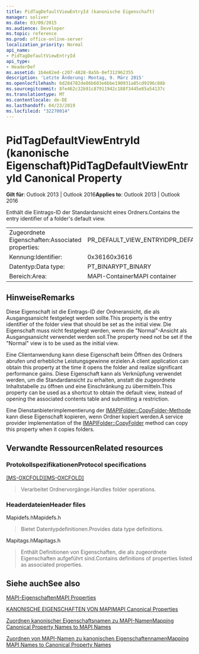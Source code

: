 ```yaml
---
title: PidTagDefaultViewEntryId (kanonische Eigenschaft)
manager: soliver
ms.date: 03/09/2015
ms.audience: Developer
ms.topic: reference
ms.prod: office-online-server
localization_priority: Normal
api_name:
- PidTagDefaultViewEntryId
api_type:
- HeaderDef
ms.assetid: 1b4e82ed-c207-4828-8a5b-0ef312962355
description: 'Letzte Änderung: Montag, 9. März 2015'
ms.openlocfilehash: 6d284782de86b603e6bbe190931a85cd9196c88b
ms.sourcegitcommit: 8fe462c32b91c87911942c188f3445e85a54137c
ms.translationtype: MT
ms.contentlocale: de-DE
ms.lasthandoff: 04/23/2019
ms.locfileid: "32270014"
---
```

# <a name="pidtagdefaultviewentryid-canonical-property"></a><span data-ttu-id="5dd1e-103">PidTagDefaultViewEntryId (kanonische Eigenschaft)</span><span class="sxs-lookup"><span data-stu-id="5dd1e-103">PidTagDefaultViewEntryId Canonical Property</span></span>

  
  
<span data-ttu-id="5dd1e-104">**Gilt für**: Outlook 2013 | Outlook 2016</span><span class="sxs-lookup"><span data-stu-id="5dd1e-104">**Applies to**: Outlook 2013 | Outlook 2016</span></span> 
  
<span data-ttu-id="5dd1e-105">Enthält die Eintrags-ID der Standardansicht eines Ordners.</span><span class="sxs-lookup"><span data-stu-id="5dd1e-105">Contains the entry identifier of a folder's default view.</span></span>
  
|||
|:-----|:-----|
|<span data-ttu-id="5dd1e-106">Zugeordnete Eigenschaften:</span><span class="sxs-lookup"><span data-stu-id="5dd1e-106">Associated properties:</span></span>  <br/> |<span data-ttu-id="5dd1e-107">PR_DEFAULT_VIEW_ENTRYID</span><span class="sxs-lookup"><span data-stu-id="5dd1e-107">PR_DEFAULT_VIEW_ENTRYID</span></span>  <br/> |
|<span data-ttu-id="5dd1e-108">Kennung:</span><span class="sxs-lookup"><span data-stu-id="5dd1e-108">Identifier:</span></span>  <br/> |<span data-ttu-id="5dd1e-109">0x3616</span><span class="sxs-lookup"><span data-stu-id="5dd1e-109">0x3616</span></span>  <br/> |
|<span data-ttu-id="5dd1e-110">Datentyp:</span><span class="sxs-lookup"><span data-stu-id="5dd1e-110">Data type:</span></span>  <br/> |<span data-ttu-id="5dd1e-111">PT_BINARY</span><span class="sxs-lookup"><span data-stu-id="5dd1e-111">PT_BINARY</span></span>  <br/> |
|<span data-ttu-id="5dd1e-112">Bereich:</span><span class="sxs-lookup"><span data-stu-id="5dd1e-112">Area:</span></span>  <br/> |<span data-ttu-id="5dd1e-113">MAPI-Container</span><span class="sxs-lookup"><span data-stu-id="5dd1e-113">MAPI container</span></span>  <br/> |
   
## <a name="remarks"></a><span data-ttu-id="5dd1e-114">Hinweise</span><span class="sxs-lookup"><span data-stu-id="5dd1e-114">Remarks</span></span>

<span data-ttu-id="5dd1e-115">Diese Eigenschaft ist die Eintrags-ID der Ordneransicht, die als Ausgangsansicht festgelegt werden sollte.</span><span class="sxs-lookup"><span data-stu-id="5dd1e-115">This property is the entry identifier of the folder view that should be set as the initial view.</span></span> <span data-ttu-id="5dd1e-116">Die Eigenschaft muss nicht festgelegt werden, wenn die "Normal"-Ansicht als Ausgangsansicht verwendet werden soll.</span><span class="sxs-lookup"><span data-stu-id="5dd1e-116">The property need not be set if the "Normal" view is to be used as the initial view.</span></span>
  
<span data-ttu-id="5dd1e-117">Eine Clientanwendung kann diese Eigenschaft beim Öffnen des Ordners abrufen und erhebliche Leistungsgewinne erzielen.</span><span class="sxs-lookup"><span data-stu-id="5dd1e-117">A client application can obtain this property at the time it opens the folder and realize significant performance gains.</span></span> <span data-ttu-id="5dd1e-118">Diese Eigenschaft kann als Verknüpfung verwendet werden, um die Standardansicht zu erhalten, anstatt die zugeordnete Inhaltstabelle zu öffnen und eine Einschränkung zu übermitteln.</span><span class="sxs-lookup"><span data-stu-id="5dd1e-118">This property can be used as a shortcut to obtain the default view, instead of opening the associated contents table and submitting a restriction.</span></span>
  
<span data-ttu-id="5dd1e-119">Eine Dienstanbieterimplementierung der [IMAPIFolder::CopyFolder-Methode](imapifolder-copyfolder.md) kann diese Eigenschaft kopieren, wenn Ordner kopiert werden.</span><span class="sxs-lookup"><span data-stu-id="5dd1e-119">A service provider implementation of the [IMAPIFolder::CopyFolder](imapifolder-copyfolder.md) method can copy this property when it copies folders.</span></span> 
  
## <a name="related-resources"></a><span data-ttu-id="5dd1e-120">Verwandte Ressourcen</span><span class="sxs-lookup"><span data-stu-id="5dd1e-120">Related resources</span></span>

### <a name="protocol-specifications"></a><span data-ttu-id="5dd1e-121">Protokollspezifikationen</span><span class="sxs-lookup"><span data-stu-id="5dd1e-121">Protocol specifications</span></span>

<span data-ttu-id="5dd1e-122">[[MS-OXCFOLD]](https://msdn.microsoft.com/library/c0f31b95-c07f-486c-98d9-535ed9705fbf%28Office.15%29.aspx)</span><span class="sxs-lookup"><span data-stu-id="5dd1e-122">[[MS-OXCFOLD]](https://msdn.microsoft.com/library/c0f31b95-c07f-486c-98d9-535ed9705fbf%28Office.15%29.aspx)</span></span>
  
> <span data-ttu-id="5dd1e-123">Verarbeitet Ordnervorgänge.</span><span class="sxs-lookup"><span data-stu-id="5dd1e-123">Handles folder operations.</span></span>
    
### <a name="header-files"></a><span data-ttu-id="5dd1e-124">Headerdateien</span><span class="sxs-lookup"><span data-stu-id="5dd1e-124">Header files</span></span>

<span data-ttu-id="5dd1e-125">Mapidefs.h</span><span class="sxs-lookup"><span data-stu-id="5dd1e-125">Mapidefs.h</span></span>
  
> <span data-ttu-id="5dd1e-126">Bietet Datentypdefinitionen.</span><span class="sxs-lookup"><span data-stu-id="5dd1e-126">Provides data type definitions.</span></span>
    
<span data-ttu-id="5dd1e-127">Mapitags.h</span><span class="sxs-lookup"><span data-stu-id="5dd1e-127">Mapitags.h</span></span>
  
> <span data-ttu-id="5dd1e-128">Enthält Definitionen von Eigenschaften, die als zugeordnete Eigenschaften aufgeführt sind.</span><span class="sxs-lookup"><span data-stu-id="5dd1e-128">Contains definitions of properties listed as associated properties.</span></span>
    
## <a name="see-also"></a><span data-ttu-id="5dd1e-129">Siehe auch</span><span class="sxs-lookup"><span data-stu-id="5dd1e-129">See also</span></span>



[<span data-ttu-id="5dd1e-130">MAPI-Eigenschaften</span><span class="sxs-lookup"><span data-stu-id="5dd1e-130">MAPI Properties</span></span>](mapi-properties.md)
  
[<span data-ttu-id="5dd1e-131">KANONISCHE EIGENSCHAFTEN VON MAPI</span><span class="sxs-lookup"><span data-stu-id="5dd1e-131">MAPI Canonical Properties</span></span>](mapi-canonical-properties.md)
  
[<span data-ttu-id="5dd1e-132">Zuordnen kanonischer Eigenschaftsnamen zu MAPI-Namen</span><span class="sxs-lookup"><span data-stu-id="5dd1e-132">Mapping Canonical Property Names to MAPI Names</span></span>](mapping-canonical-property-names-to-mapi-names.md)
  
[<span data-ttu-id="5dd1e-133">Zuordnen von MAPI-Namen zu kanonischen Eigenschaftennamen</span><span class="sxs-lookup"><span data-stu-id="5dd1e-133">Mapping MAPI Names to Canonical Property Names</span></span>](mapping-mapi-names-to-canonical-property-names.md)

